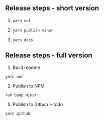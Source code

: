 ## Release steps - short version

1. `yarn out`

2. `yarn publish minor`

3. `yarn docs`

## Release steps - full version

1. Build readme

`yarn out`

2. Publish to NPM

`run bump minor`

5. Publish to Github > todo

`yarn github`
